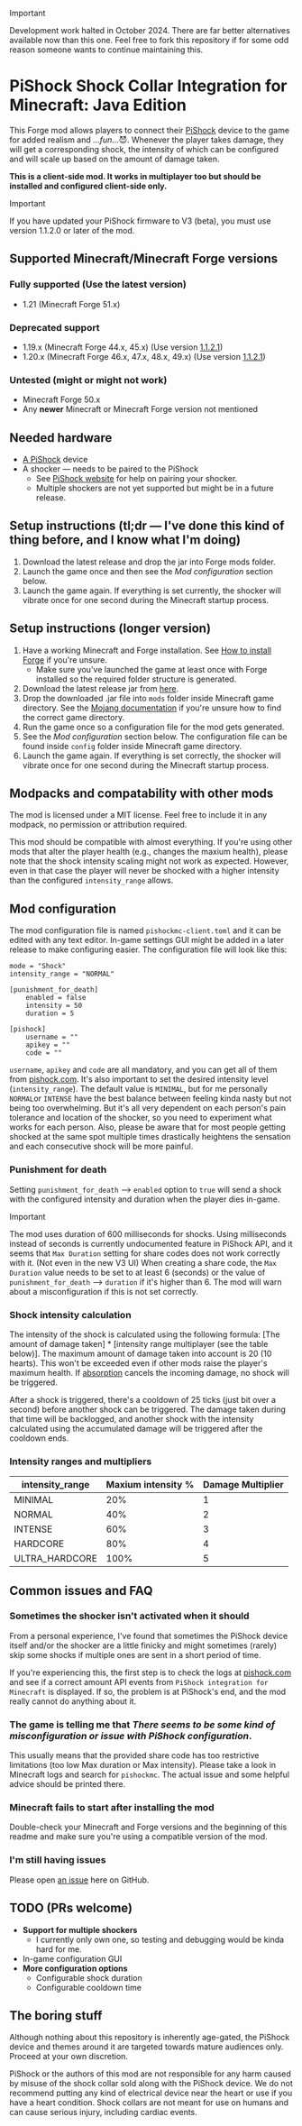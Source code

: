 > [!IMPORTANT]
> Development work halted in October 2024. There are far better alternatives available now than this one. Feel free to fork this repository if for some odd reason someone wants to continue maintaining this.

# PiShock Shock Collar Integration for Minecraft: Java Edition
This Forge mod allows players
to connect their [PiShock](https://pishock.com) device to the game for added realism and _...fun..._:smiling_imp:.
Whenever the player takes damage, they will get a corresponding shock,
the intensity of which can be configured and will scale up based on the amount of damage taken.

**This is a client-side mod. It works in multiplayer too but should be installed and configured client-side only.**

> [!IMPORTANT]
> If you have updated your PiShock firmware to V3 (beta), you must use version 1.1.2.0 or later of the mod.

## Supported Minecraft/Minecraft Forge versions
### Fully supported (Use the latest version)
* 1.21 (Minecraft Forge 51.x)

### Deprecated support
* 1.19.x (Minecraft Forge 44.x, 45.x) (Use version [1.1.2.1](https://github.com/ojaha065/PiShockForMC/releases/download/1.20-1.1.2.1/pishockmc-1.20-1.1.2.1.jar))
* 1.20.x (Minecraft Forge 46.x, 47.x, 48.x, 49.x) (Use version [1.1.2.1](https://github.com/ojaha065/PiShockForMC/releases/download/1.20-1.1.2.1/pishockmc-1.20-1.1.2.1.jar))

### Untested (might or might not work)
* Minecraft Forge 50.x
* Any **newer** Minecraft or Minecraft Forge version not mentioned

## Needed hardware
* [A PiShock](https://pishock.com) device
* A shocker — needs to be paired to the PiShock
  * See [PiShock website](https://pishock.com) for help on pairing your shocker.
  * Multiple shockers are not yet supported but might be in a future release.

## Setup instructions (tl;dr — I've done this kind of thing before, and I know what I'm doing)
1. Download the latest release and drop the jar into Forge mods folder.
2. Launch the game once and then see the _Mod configuration_ section below.
3. Launch the game again. If everything is set currently, the shocker will vibrate once for one second during the Minecraft startup process.

## Setup instructions (longer version)
1. Have a working Minecraft and Forge installation. See [How to install Forge](https://www.wikihow.com/Install-Minecraft-Forge) if you're unsure.
   * Make sure you've launched the game at least once with Forge installed so the required folder structure is generated.
2. Download the latest release jar from [here](https://github.com/ojaha065/PiShockForMC/releases).
3. Drop the downloaded .jar file into `mods` folder inside Minecraft game directory. See the [Mojang documentation](https://help.minecraft.net/hc/en-us/articles/4409159214605) if you're unsure how to find the correct game directory.
4. Run the game once so a configuration file for the mod gets generated.
5. See the _Mod configuration_ section below. The configuration file can be found inside `config` folder inside Minecraft game directory.
6. Launch the game again. If everything is set correctly, the shocker will vibrate once for one second during the Minecraft startup process.

## Modpacks and compatability with other mods
The mod is licensed under a MIT license. Feel free to include it in any modpack, no permission or attribution required.

This mod should be compatible with almost everything.
If you're using other mods that alter the player health (e.g., changes the maxium health),
please note that the shock intensity scaling might not work as expected.
However,
even in that case the player will never be shocked with a higher intensity than the configured `intensity_range` allows.

## Mod configuration
The mod configuration file is named `pishockmc-client.toml` and it can be edited with any text editor. In-game settings GUI might be added in a later release to make configuring easier. The configuration file will look like this:

```
mode = "Shock"
intensity_range = "NORMAL"

[punishment_for_death]
	enabled = false
	intensity = 50
	duration = 5

[pishock]
	username = ""
	apikey = ""
	code = ""
```

`username`, `apikey` and `code` are all mandatory, and you can get all of them from [pishock.com](https://pishock.com).
It's also important to set the desired intensity level (`intensity_range`).
The default value is `MINIMAL`,
but for me personally `NORMAL`or `INTENSE` have the best balance
between feeling kinda nasty but not being too overwhelming.
But it's all very dependent on each person's pain tolerance and location of the shocker,
so you need to experiment what works for each person.
Also,
please be aware that for most people getting shocked at the same spot multiple times drastically heightens the sensation
and each consecutive shock will be more painful.

### Punishment for death
Setting `punishment_for_death` --> `enabled` option to `true` will send a shock with the configured intensity and duration when the player dies in-game.

> [!IMPORTANT]
> The mod uses duration of 600 milliseconds for shocks.
Using milliseconds instead of seconds is currently undocumented feature in PiShock API,
and it seems that `Max Duration` setting for share codes does not work correctly with it. (Not even in the new V3 UI)
When creating a share code,
the `Max Duration` value needs to be set to at least 6 (seconds)
or the value of `punishment_for_death` --> `duration` if it's higher than 6.
The mod will warn about a misconfiguration if this is not set correctly.

### Shock intensity calculation
The intensity of the shock is calculated using the following formula:
[The amount of damage taken] * [intensity range multiplayer (see the table below)].
The maximum amount of damage taken into account is 20 (10 hearts).
This won't be exceeded even if other mods raise the player's maximum health.
If [absorption](https://minecraft.fandom.com/wiki/Absorption) cancels the incoming damage, no shock will be triggered.

After a shock is triggered,
there's a cooldown of 25 ticks (just bit over a second) before another shock can be triggered.
The damage taken during that time will be backlogged,
and another shock with the intensity calculated using the accumulated damage will be triggered after the cooldown ends.


### Intensity ranges and multipliers
| intensity_range | Maxium intensity % | Damage Multiplier |
|-----------------|--------------------|-------------------|
| MINIMAL         | 20%                | 1                 |
| NORMAL          | 40%                | 2                 |
| INTENSE         | 60%                | 3                 |
| HARDCORE        | 80%                | 4                 |
| ULTRA_HARDCORE  | 100%               | 5                 |

## Common issues and FAQ
### Sometimes the shocker isn't activated when it should
From a personal experience,
I've found that sometimes the PiShock device itself and/or the shocker are a little finicky
and might sometimes (rarely) skip some shocks if multiple ones are sent in a short period of time.

If you're experiencing this,
the first step is to check the logs at [pishock.com](https://pishock.com)
and see if a correct amount API events from `PiShock integration for Minecraft` is displayed.
If so, the problem is at PiShock's end, and the mod really cannot do anything about it.

### The game is telling me that *There seems to be some kind of misconfiguration or issue with PiShock configuration*.
This usually means that the provided share code has too restrictive limitations (too low Max duration or Max intensity). 
Please take a look in Minecraft logs and search for `pishockmc`.
The actual issue and some helpful advice should be printed there.

### Minecraft fails to start after installing the mod
Double-check your Minecraft and Forge versions and the beginning of this readme
and make sure you're using a compatible version of the mod.

### I'm still having issues
Please open [an issue](https://github.com/ojaha065/PiShockForMC/issues) here on GitHub.

## TODO (PRs welcome)
* **Support for multiple shockers**
  * I currently only own one, so testing and debugging would be kinda hard for me.
* In-game configuration GUI
* **More configuration options**
  * Configurable shock duration
  * Configurable cooldown time

## The boring stuff

Although nothing about this repository is inherently age-gated,
the PiShock device and themes around it are targeted towards mature audiences only.
Proceed at your own discretion.

PiShock or the authors of this mod are not responsible for any harm
caused by misuse of the shock collar sold along with the PiShock device.
We do not recommend putting any kind of electrical device near the heart or use if you have a heart condition.
Shock collars are not meant for use on humans and can cause serious injury, including cardiac events.
